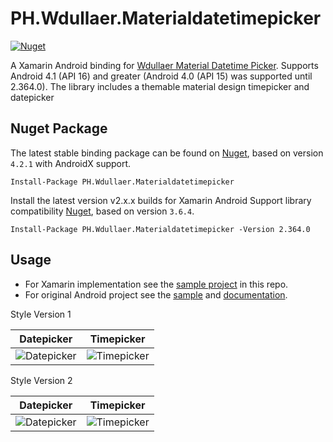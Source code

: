 # PH.Wdullaer.Materialdatetimepicker

[![Nuget](https://img.shields.io/nuget/v/PH.Wdullaer.Materialdatetimepicker?style=flat-square)](https://www.nuget.org/packages/PH.Wdullaer.Materialdatetimepicker/)

A Xamarin Android binding for [Wdullaer Material Datetime Picker](https://github.com/wdullaer/MaterialDateTimePicker). Supports Android 4.1 (API 16) and greater (Android 4.0 (API 15) was supported until 2.364.0). The library includes a themable material design timepicker and datepicker

## Nuget Package

The latest stable binding package can be found on [Nuget](https://www.nuget.org/packages/PH.Wdullaer.Materialdatetimepicker/2.364.0), based on version `4.2.1` with AndroidX  support.

```text
Install-Package PH.Wdullaer.Materialdatetimepicker 
```

Install the latest version v2.x.x builds for Xamarin Android Support library compatibility [Nuget](https://www.nuget.org/packages/PH.Wdullaer.Materialdatetimepicker/), based on version `3.6.4`.

```text
Install-Package PH.Wdullaer.Materialdatetimepicker -Version 2.364.0
```

## Usage

-  For Xamarin implementation see the [sample project](/src/SampleApp) in this repo.
-  For original Android project see the [sample](https://github.com/wdullaer/MaterialDateTimePicker/tree/master/sample) and [documentation](https://github.com/wdullaer/MaterialDateTimePicker#material-datetime-picker---select-a-timedate-in-style).

Style Version 1

Datepicker            |  Timepicker
:-------------------------:|:-------------------------:
![Datepicker](/screenshots/version1_datepicker.png "Datepicker")  |  ![Timepicker](/screenshots/version1_timepicker.png "Timepicker")

Style Version 2

Datepicker            |  Timepicker
:-------------------------:|:-------------------------:
![Datepicker](/screenshots/version2_datepicker.png "Datepicker")  |  ![Timepicker](/screenshots/version2_timepicker.png "Timepicker")

